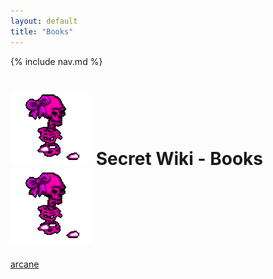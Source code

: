 ```yaml
---
layout: default
title: "Books"
---
```


{% include nav.md  %}

# ![tooltip](/misc_images/walkinggrapple.gif) Secret Wiki - Books![tooltip](/misc_images/walkinggrapple.gif)

[arcane](books/arcane.md)
